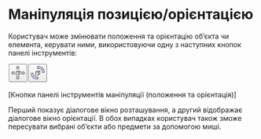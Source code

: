 # Маніпуляція позицією/орієнтацією #
Користувач може змінювати положення та орієнтацію об’єкта чи елемента, керувати ними, використовуючи одну з наступних кнопок панелі інструментів:
 
![objectMovement1](objectMovement1.jpg)

[Кнопки панелі інструментів маніпуляції (положення та орієнтація)]

Перший показує діалогове вікно розташування, а другий відображає діалогове вікно орієнтації. В обох випадках користувач також зможе пересувати вибрані об’єкти або предмети за допомогою миші.
